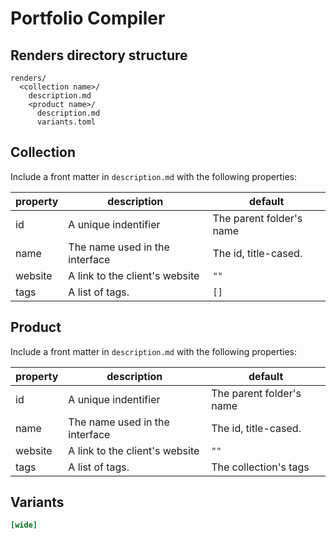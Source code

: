 # Portfolio Compiler

## Renders directory structure

```
renders/
  <collection name>/
    description.md
    <product name>/
      description.md
      variants.toml
```

## Collection
Include a front matter in `description.md` with the following properties:

| property | description | default |
|----------|-------------|---------|
| id       | A unique indentifier | The parent folder's name|
| name     | The name used in the interface | The id, title-cased.
| website  | A link to the client's website | `""`
| tags     | A list of tags. | `[]`

## Product
Include a front matter in `description.md` with the following properties:

| property | description | default |
|----------|-------------|---------|
| id       | A unique indentifier | The parent folder's name|
| name     | The name used in the interface | The id, title-cased.
| website  | A link to the client's website | `""`
| tags     | A list of tags. | The collection's tags

## Variants

```toml
[wide]
```
